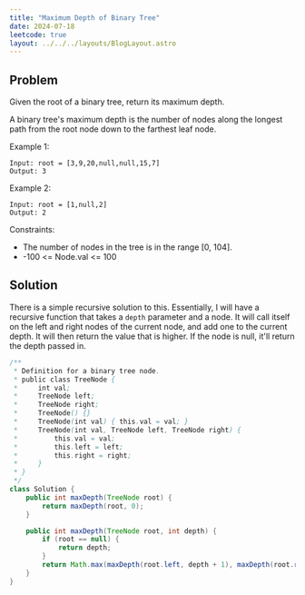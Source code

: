 ```yaml
---
title: "Maximum Depth of Binary Tree"
date: 2024-07-18
leetcode: true
layout: ../../../layouts/BlogLayout.astro
---
```


## Problem

Given the root of a binary tree, return its maximum depth.

A binary tree's maximum depth is the number of nodes along the longest path from the root node down to the farthest leaf node.

Example 1:

```text
Input: root = [3,9,20,null,null,15,7]
Output: 3
```

Example 2:

```text
Input: root = [1,null,2]
Output: 2
```

Constraints:

- The number of nodes in the tree is in the range [0, 104].
- -100 <= Node.val <= 100

## Solution

There is a simple recursive solution to this. Essentially, I will have a recursive function that takes a `depth` parameter and a node. It will call itself on the left and right nodes of the current node, and add one to the current depth. It will then return the value that is higher. If the node is null, it'll return the depth passed in.

```java
/**
 * Definition for a binary tree node.
 * public class TreeNode {
 *     int val;
 *     TreeNode left;
 *     TreeNode right;
 *     TreeNode() {}
 *     TreeNode(int val) { this.val = val; }
 *     TreeNode(int val, TreeNode left, TreeNode right) {
 *         this.val = val;
 *         this.left = left;
 *         this.right = right;
 *     }
 * }
 */
class Solution {
    public int maxDepth(TreeNode root) {
        return maxDepth(root, 0);
    }

    public int maxDepth(TreeNode root, int depth) {
        if (root == null) {
            return depth;
        }
        return Math.max(maxDepth(root.left, depth + 1), maxDepth(root.right, depth + 1));
    }
}
```
